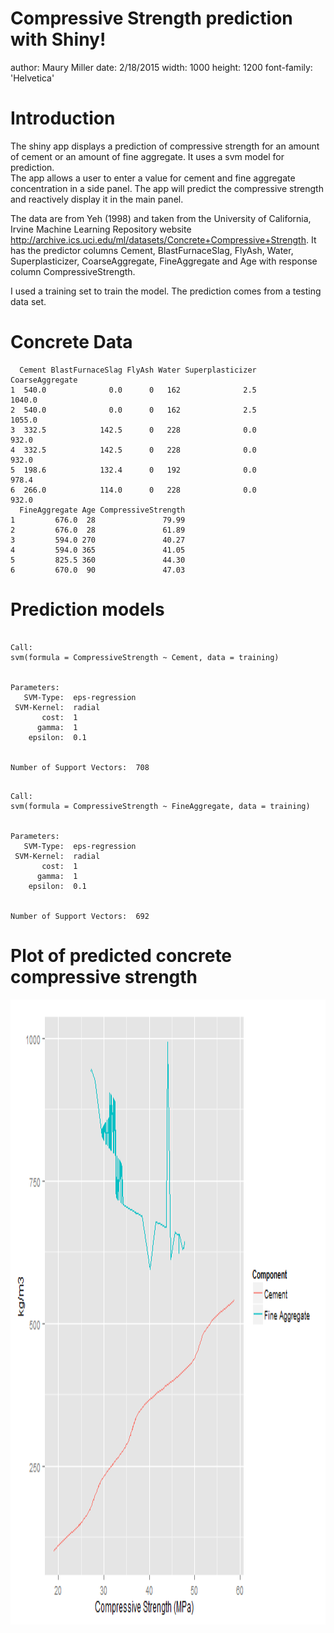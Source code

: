 Compressive Strength prediction with Shiny!
========================================================
author: Maury Miller
date: 2/18/2015
width: 1000
height: 1200
font-family: 'Helvetica'

Introduction
========================================================

The shiny app displays a prediction of compressive strength for
an amount of cement or an amount of fine aggregate.  It uses a svm
model for prediction.  
The app allows a user to enter a value for cement
and fine aggregate concentration in a side panel. The app will predict the
compressive strength and reactively display it in the main panel.

The data are from Yeh (1998) and taken from 
the University of California, Irvine Machine Learning Repository
website http://archive.ics.uci.edu/ml/datasets/Concrete+Compressive+Strength.
It has the predictor columns Cement, BlastFurnaceSlag, FlyAsh, Water, Superplasticizer, 
CoarseAggregate, FineAggregate and Age with response column CompressiveStrength.

I used a training set to train the model.  The prediction comes from a testing data set.


Concrete Data
========================================================


```
  Cement BlastFurnaceSlag FlyAsh Water Superplasticizer CoarseAggregate
1  540.0              0.0      0   162              2.5          1040.0
2  540.0              0.0      0   162              2.5          1055.0
3  332.5            142.5      0   228              0.0           932.0
4  332.5            142.5      0   228              0.0           932.0
5  198.6            132.4      0   192              0.0           978.4
6  266.0            114.0      0   228              0.0           932.0
  FineAggregate Age CompressiveStrength
1         676.0  28               79.99
2         676.0  28               61.89
3         594.0 270               40.27
4         594.0 365               41.05
5         825.5 360               44.30
6         670.0  90               47.03
```

Prediction models
========================================================


```

Call:
svm(formula = CompressiveStrength ~ Cement, data = training)


Parameters:
   SVM-Type:  eps-regression 
 SVM-Kernel:  radial 
       cost:  1 
      gamma:  1 
    epsilon:  0.1 


Number of Support Vectors:  708
```

```

Call:
svm(formula = CompressiveStrength ~ FineAggregate, data = training)


Parameters:
   SVM-Type:  eps-regression 
 SVM-Kernel:  radial 
       cost:  1 
      gamma:  1 
    epsilon:  0.1 


Number of Support Vectors:  692
```

Plot of predicted concrete compressive strength
========================================================

<img src="shinyApp-figure/unnamed-chunk-2-1.png" title="plot of chunk unnamed-chunk-2" alt="plot of chunk unnamed-chunk-2" width="1000px" height="1000px" />
